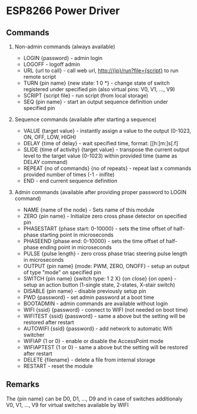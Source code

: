 # ESP8266 Power Driver

## Commands

1. Non-admin commands (always available)

    - LOGIN {password} - admin login
    - LOGOFF - logoff admin
    - URL {url to call} - call web url, <http://{ip}/run?file={script}> to run remote script
    - TURN {pin name} {new state: 1 0 *} - change state of switch registered under specified pin (also virtual pins: V0, V1, ..., V9)
    - SCRIPT {script file} - run script (from local storage)
    - SEQ {pin name} - start an output sequence definition under specified pin

2. Sequence commands (available after starting a sequence)

    - VALUE {target value} - instantly assign a value to the output (0-1023, ON, OFF, LOW, HIGH)
    - DELAY {time of delay} - wait specified time, format: [[h:]m:]s[.f]
    - SLIDE {time of activity} {target value} - transpose the current output level to the target value (0-1023) within provided time (same as DELAY command)
    - REPEAT {no of commands} {no of repeats} - repeat last x commands provided number of times (-1 - inifite)
    - END - end current sequence definition

3. Admin commands (available after providing proper password to LOGIN command)

    - NAME {name of the node} - Sets name of this module
    - ZERO {pin name} - Initialize zero cross phase detector on specified pin
    - PHASESTART {phase start: 0-10000} - sets the time offset of half-phase starting point in microseconds
    - PHASEEND {phase end: 0-10000} - sets the time offset of half-phase ending point in microseconds
    - PULSE {pulse length} - zero cross phase triac steering pulse length in microseconds
    - OUTPUT {pin name} {mode: PWM, ZERO, ONOFF} - setup an output of type "mode" on specified pin
    - SWITCH {pin name} {switch type: 1 2 X} {on close} {on open} - setup an action button (1-single state, 2-states, X-stair switch)
    - DISABLE {pin name} - disable previously setup pin
    - PWD {password} - set admin password at a boot time
    - BOOTADMIN - admin commands are available without login
    - WIFI {ssid} {password} - connect to WIFI (not needed on boot time)
    - WIFITEST {ssid} {password} - same a above but the setting will be restored after restart
    - AUTOWIFI {ssid} {password} - add network to automatic Wifi switcher
    - WIFIAP {1 or 0} - enable or disable the AccessPoint mode
    - WIFIAPTEST {1 or 0} - same a above but the setting will be restored after restart
    - DELETE {filename} - delete a file from internal storage
    - RESTART - reset the module

## Remarks

The {pin name} can be D0, D1, ..., D9 and in case of switches additionaly V0, V1, ..., V9 for virtual switches available by WIFI
